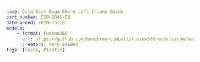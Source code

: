 ```yaml
---
name: Data East Sega Stern Left Inlane Guide
part_number: 550-5045-01
date_added: 2020-05-19
models: 
    - format: Fusion360
      url: https://github.com/homebrew-pinball/fusion360-models/raw/master/rails%20and%20guides/DE%20Sega%20Stern%20Left%20Inlane%20Guide%20550-5045-01.f3d
      creators: Mark Seiden
tags: [Guide, Plastic]
---
```


